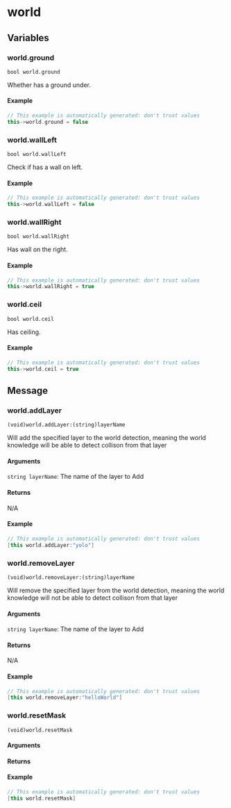 # world
## Variables
### **world.ground**
`bool world.ground`

Whether has a ground under.


#### Example
``` cpp
// This example is automatically generated: don't trust values
this->world.ground = false
```
### **world.wallLeft**
`bool world.wallLeft`

Check if has a wall on left.


#### Example
``` cpp
// This example is automatically generated: don't trust values
this->world.wallLeft = false
```
### **world.wallRight**
`bool world.wallRight`

Has wall on the right.


#### Example
``` cpp
// This example is automatically generated: don't trust values
this->world.wallRight = true
```
### **world.ceil**
`bool world.ceil`

Has ceiling.


#### Example
``` cpp
// This example is automatically generated: don't trust values
this->world.ceil = true
```
## Message
### **world.addLayer**
`(void)world.addLayer:(string)layerName `

Will add the specified layer to the world detection, meaning the world knowledge will be able to detect collison from that layer
#### Arguments
`string layerName`: The name of the layer to Add

#### Returns
N/A


#### Example
``` cpp
// This example is automatically generated: don't trust values
[this world.addLayer:"yolo"]
```
### **world.removeLayer**
`(void)world.removeLayer:(string)layerName `

Will remove the specified layer from the world detection, meaning the world knowledge will not be able to detect collison from that layer
#### Arguments
`string layerName`: The name of the layer to Add

#### Returns
N/A


#### Example
``` cpp
// This example is automatically generated: don't trust values
[this world.removeLayer:"helloWorld"]
```
### **world.resetMask**
`(void)world.resetMask`


#### Arguments
#### Returns



#### Example
``` cpp
// This example is automatically generated: don't trust values
[this world.resetMask]
```

